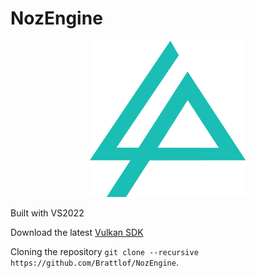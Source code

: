# NozEngine

<p  align="center">

<img src="./Resources/noz.png" width="250">

</p>

Built with VS2022

Download the latest [Vulkan SDK](https://sdk.lunarg.com/sdk/download/latest/windows/vulkan-sdk.exe)

Cloning the repository `git clone --recursive https://github.com/Brattlof/NozEngine`.
